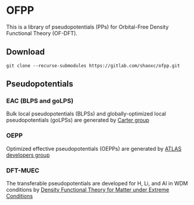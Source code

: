 # OFPP

This is a library of pseudopotentials (PPs) for Orbital-Free Density Functional Theory (OF-DFT).

## Download

	git clone --recurse-submodules https://gitlab.com/shaoxc/ofpp.git

## Pseudopotentials

### EAC (BLPS and goLPS)

Bulk local pseudopotentials (BLPSs) and globally-optimized local pseudopotentials (goLPSs) are generated by [Carter group](https://carter.princeton.edu)

### OEPP

Optimized effective pseudopotentials (OEPPs) are generated by [ATLAS developers group](http://atlas-ch.cn)

### DFT-MUEC

The transferable pseudopotentials are developed for H, Li, and Al in WDM conditions by [Density Functional Theory for Matter under Extreme Conditions](http://www.qtp.ufl.edu)
